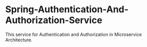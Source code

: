 # Spring-Authentication-And-Authorization-Service
This service for Authentication and Authorization in Microservice Architecture.
